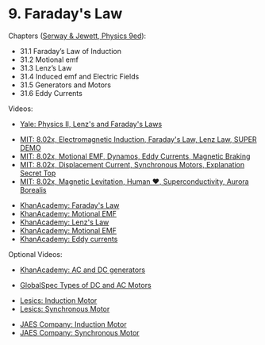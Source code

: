# 9. Faraday's Law

Chapters ([Serway & Jewett, Physics 9ed](https://annas-archive.org/md5/076b2e7e2084a32914bcb8ca29d04f4d)):
- 31.1 Faraday’s Law of Induction
- 31.2 Motional emf
- 31.3 Lenz’s Law
- 31.4 Induced emf and Electric Fields
- 31.5 Generators and Motors
- 31.6 Eddy Currents

Videos:
- [Yale: Physics II, Lenz's and Faraday's Laws](https://www.youtube.com/watch?v=EYYNRubHIno&list=PLD07B2225BB40E582)
<!---->
- [MIT: 8.02x, Electromagnetic Induction, Faraday's Law, Lenz Law, SUPER DEMO](https://www.youtube.com/watch?v=nGQbA2jwkWI&list=PLyQSN7X0ro2314mKyUiOILaOC2hk6Pc3j)
- [MIT: 8.02x, Motional EMF, Dynamos, Eddy Currents, Magnetic Braking](https://www.youtube.com/watch?v=MzAPu_p2wI4&list=PLyQSN7X0ro2314mKyUiOILaOC2hk6Pc3j)
- [MIT: 8.02x, Displacement Current, Synchronous Motors, Explanation Secret Top](https://www.youtube.com/watch?v=3sP9kh4xtKo&list=PLyQSN7X0ro2314mKyUiOILaOC2hk6Pc3j)
- [MIT: 8.02x, Magnetic Levitation, Human ❤, Superconductivity, Aurora Borealis](https://www.youtube.com/watch?v=rLZLa-fyt1w&list=PLyQSN7X0ro2314mKyUiOILaOC2hk6Pc3j)
<!---->
- [KhanAcademy: Faraday's Law](https://www.khanacademy.org/science/in-in-class-12th-physics-india/in-in-electromagnetic-induction/x51bd77206da864f3:faraday-s-laws-of-induction/v/faradays-law-introduction)
- [KhanAcademy: Motional EMF](https://www.khanacademy.org/science/in-in-class-12th-physics-india/in-in-electromagnetic-induction/x51bd77206da864f3:motional-emf/v/emf-induced-in-rod-traveling-through-magnetic-field)
- [KhanAcademy: Lenz's Law](https://www.khanacademy.org/science/in-in-class-12th-physics-india/in-in-electromagnetic-induction/x51bd77206da864f3:lenz-s-law/v/lenzs-law)
- [KhanAcademy: Motional EMF](https://www.khanacademy.org/science/in-in-class-12th-physics-india/in-in-electromagnetic-induction/x51bd77206da864f3:motional-emf/v/emf-induced-in-rod-traveling-through-magnetic-field)
- [KhanAcademy: Eddy currents](https://www.khanacademy.org/science/in-in-class-12th-physics-india/in-in-electromagnetic-induction/x51bd77206da864f3:eddy-currents/v/eddy-currents-their-applications-how-to-reduce-them)

Optional Videos:
- [KhanAcademy: AC and DC generators ](https://www.khanacademy.org/science/in-in-class-12th-physics-india/in-in-electromagnetic-induction/x51bd77206da864f3:ac-generator/v/right-hand-generator-rule)
<!---->
- [GlobalSpec Types of DC and AC Motors](https://youtu.be/TFNlrXnIngY?si=Tv8shNY27bDo5WXk)
<!---->
- [Lesics: Induction Motor](https://www.youtube.com/watch?v=AQqyGNOP_3o)
- [Lesics: Synchronous Motor](https://www.youtube.com/watch?v=Vk2jDXxZIhs)
<!---->
- [JAES Company: Induction Motor](https://www.youtube.com/watch?v=EcbHEOIVGcg)
- [JAES Company: Synchronous Motor](https://www.youtube.com/watch?v=Tk3lNBSAgEg)

